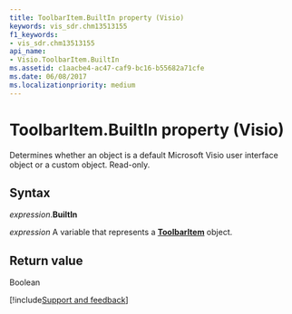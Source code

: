 ```yaml
---
title: ToolbarItem.BuiltIn property (Visio)
keywords: vis_sdr.chm13513155
f1_keywords:
- vis_sdr.chm13513155
api_name:
- Visio.ToolbarItem.BuiltIn
ms.assetid: c1aacbe4-ac47-caf9-bc16-b55682a71cfe
ms.date: 06/08/2017
ms.localizationpriority: medium
---
```



# ToolbarItem.BuiltIn property (Visio)

Determines whether an object is a default Microsoft Visio user interface object or a custom object. Read-only.


## Syntax

_expression_.**BuiltIn**

_expression_ A variable that represents a **[ToolbarItem](Visio.ToolbarItem.md)** object.


## Return value

Boolean

[!include[Support and feedback](~/includes/feedback-boilerplate.md)]